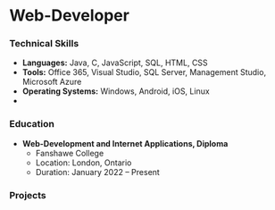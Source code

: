 # Web-Developer
### Technical Skills
- **Languages:** Java, C, JavaScript, SQL, HTML, CSS
- **Tools:** Office 365, Visual Studio, SQL Server, Management Studio, Microsoft Azure
- **Operating Systems:** Windows, Android, iOS, Linux
- 
### Education
- **Web-Development and Internet Applications, Diploma**
  - Fanshawe College
  - Location: London, Ontario
  - Duration: January 2022 – Present
 
### Projects




